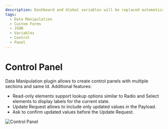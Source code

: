```yaml
---
description: Dashboard and Global variables will be replaced automatically.
tags:
  - Data Manipulation
  - Custom Forms
  - JSON
  - Variables
  - Control
  - Panel
---
```


# Control Panel

Data Manipulation plugin allows to create control panels with multiple sections and same Id. Additional features:
  - Read-only elements support lookup options similar to Radio and Select elements to display labels for the current state.
  - Update Request allows to include only updated values in the Payload.
  - Ask to confirm updated values before the Update Request.

![Control Panel](https://raw.githubusercontent.com/volkovlabs/volkovlabs-form-panel/main/src/img/control.png)
